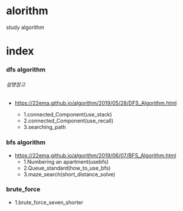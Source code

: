 # alorithm
study algorithm

# index 

### dfs algorithm
###### 설명참고
- https://22ema.github.io/algorithm/2019/05/28/DFS_Algorithm.html

	- 1.connected_Component(use_stack)
	- 2.connected_Component(use_recall)
	- 3.searching_path

### bfs algorithm
- https://22ema.github.io/algorithm/2019/06/07/BFS_Algorithm.html
	- 1.Numbering an apartment(usebfs)
	- 2.Queue_standard(how_to_use_bfs)
	- 3.maze_search(short_distance_solve)

### brute_force

- 1.brute_force_seven_shorter